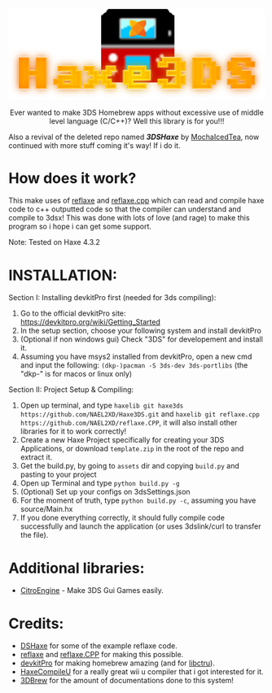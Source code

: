 <p align="center">
  <a href="https://github.com/NAEL2XD/Haxe3DS">
    <img src="logo.png" alt="Haxe3DS" width="600">
  </a>
</p>

<p align="center">
Ever wanted to make 3DS Homebrew apps without excessive use of middle level language (C/C++)? Well this library is for you!!!
</p>

Also a revival of the deleted repo named ***3DSHaxe*** by [MochaIcedTea](https://github.com/MochaIcedTea), now continued with more stuff coming it's way! If i do it.

# How does it work?

This make uses of [reflaxe](https://github.com/SomeRanDev/reflaxe) and [reflaxe.cpp](https://github.com/SomeRanDev/reflaxe.CPP) which can read and compile haxe code to c++ outputted code so that the compiler can understand and compile to 3dsx! This was done with lots of love (and rage) to make this program so i hope i can get some support.

Note: Tested on Haxe 4.3.2

# INSTALLATION:

Section I: Installing devkitPro first (needed for 3ds compiling):

1. Go to the official devkitPro site: https://devkitpro.org/wiki/Getting_Started
2. In the setup section, choose your following system and install devkitPro
3. (Optional if non windows gui) Check "3DS" for developement and install it.
4. Assuming you have msys2 installed from devkitPro, open a new cmd and input the following: `(dkp-)pacman -S 3ds-dev 3ds-portlibs` (the "dkp-" is for macos or linux only)

Section II: Project Setup & Compiling:

1. Open up terminal, and type `haxelib git haxe3ds https://github.com/NAEL2XD/Haxe3DS.git` and `haxelib git reflaxe.cpp https://github.com/NAEL2XD/reflaxe.CPP`, it will also install other libraries for it to work correctly!
2. Create a new Haxe Project specifically for creating your 3DS Applications, or download `template.zip` in the root of the repo and extract it.
3. Get the build.py, by going to `assets` dir and copying `build.py` and pasting to your project
4. Open up Terminal and type `python build.py -g`
5. (Optional) Set up your configs on 3dsSettings.json
6. For the moment of truth, type `python build.py -c`, assuming you have source/Main.hx
7. If you done everything correctly, it should fully compile code successfully and launch the application (or uses 3dslink/curl to transfer the file).

# Additional libraries:

- [CitroEngine](https://github.com/NAEL2XD/CitroEngine) - Make 3DS Gui Games easily.

# Credits:

- [DSHaxe](https://github.com/MochaIcedTea/DSHaxe) for some of the example reflaxe code.
- [reflaxe](https://github.com/SomeRanDev/reflaxe) and [reflaxe.CPP](https://github.com/SomeRanDev/reflaxe.CPP) for making this possible.
- [devkitPro](https://github.com/devkitPro/libctru) for making homebrew amazing (and for [libctru](https://github.com/devkitPro/libctru)).
- [HaxeCompileU](https://github.com/Slushi-Github/hxCompileU) for a really great wii u compiler that i got interested for it.
- [3DBrew](https://www.3dbrew.org/) for the amount of documentations done to this system!